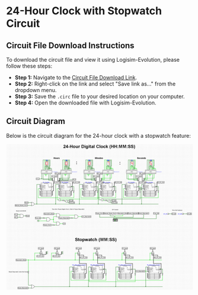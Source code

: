 # 24-Hour Clock with Stopwatch Circuit

## Circuit File Download Instructions
To download the circuit file and view it using Logisim-Evolution, please follow these steps:

- **Step 1:** Navigate to the [Circuit File Download Link](https://github.com/TahaAkhlaq/ECE150/raw/main/Final%20Project/Final_Project_Circuit.circ).
- **Step 2:** Right-click on the link and select "Save link as..." from the dropdown menu.
- **Step 3:** Save the `.circ` file to your desired location on your computer.
- **Step 4:** Open the downloaded file with Logisim-Evolution.

## Circuit Diagram
Below is the circuit diagram for the 24-hour clock with a stopwatch feature:

![Circuit Diagram](Circuit%20Diagram.png)
